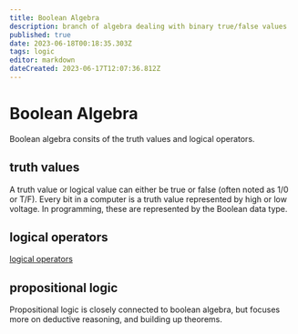 ```yaml
---
title: Boolean Algebra
description: branch of algebra dealing with binary true/false values
published: true
date: 2023-06-18T00:18:35.303Z
tags: logic
editor: markdown
dateCreated: 2023-06-17T12:07:36.812Z
---
```


# Boolean Algebra

Boolean algebra consits of the truth values and logical operators.

## truth values

A truth value or logical value can either be true or false (often noted as 1/0 or T/F). Every bit in a computer is a truth value represented by high or low voltage. In programming, these are represented by the Boolean data type.

## logical operators

[logical operators](/courses/concepts/logic/logical-operators)

## propositional logic

Propositional logic is closely connected to boolean algebra, but focuses more on deductive reasoning, and building up theorems.